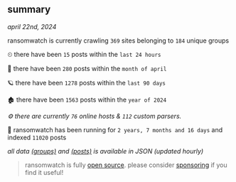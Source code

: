 
## summary
_april 22nd, 2024_

ransomwatch is currently crawling `369` sites belonging to `184` unique groups

⏲ there have been `15` posts within the `last 24 hours`

🦈 there have been `280` posts within the `month of april`

🪐 there have been `1278` posts within the `last 90 days`

🏚 there have been `1563` posts within the `year of 2024`

_⚙️ there are currently `76` online hosts & `112` custom parsers._

🦕 ransomwatch has been running for `2 years, 7 months and 16 days` and indexed `11020` posts

_all data  [(groups)](http://ransomwhat.telemetry.ltd/groups) and [(posts)](http://ransomwhat.telemetry.ltd/posts) is available in JSON (updated hourly)_

> ransomwatch is fully [open source](https://github.com/joshhighet/ransomwatch#ransomwatch--). please consider [sponsoring](https://github.com/sponsors/joshhighet) if you find it useful!

